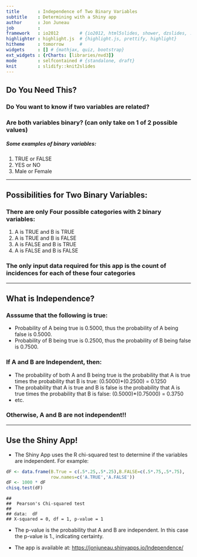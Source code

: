 ```yaml
---
title       : Independence of Two Binary Variables
subtitle    : Determining with a Shiny app
author      : Jon Juneau
job         : 
framework   : io2012        # {io2012, html5slides, shower, dzslides, ...}
highlighter : highlight.js  # {highlight.js, prettify, highlight}
hitheme     : tomorrow      # 
widgets     : [] # {mathjax, quiz, bootstrap}
ext_widgets : {rCharts: [libraries/nvd3]}
mode        : selfcontained # {standalone, draft}
knit        : slidify::knit2slides
---
```


## Do You Need This?

### Do You want to know if two variables are related?

### Are both variables binary? (can only take on 1 of 2 possible values)

##### Some examples of binary variables:

1. TRUE or FALSE
2. YES or NO
3. Male or Female

---

## Possibilities for Two Binary Variables:

### There are only Four possible categories with 2 binary variables:

1. A is TRUE and B is TRUE
2. A is TRUE and B is FALSE
3. A is FALSE and B is TRUE
4. A is FALSE and B is FALSE

### The only input data required for this app is the count of incidences for each of these four categories

---

## What is Independence?

### Asssume that the following is true:

* Probability of A being true is 0.5000, thus the probability of A being false is 0.5000.
* Probability of B being true is 0.2500, thus the probability of B being false is 0.7500.

### If A and B are Independent, then:

* The probability of both A and B being true is the probability that A is true times the probability that B is true: (0.5000)*(0.2500) = 0.1250
* The probability that A is true and B is false is the probability that A is true times the probability that B is false: (0.5000)*(0.75000) = 0.3750
* etc.

### Otherwise, A and B are not independent!!


---

## Use the Shiny App!

* The Shiny App uses the R chi-squared test to determine if the variables are independent.  For example:


```r
dF <- data.frame(B.True = c(.5*.25,.5*.25),B.FALSE=c(.5*.75,.5*.75),
                 row.names=c('A.TRUE','A.FALSE'))
dF <- 1000 * dF
chisq.test(dF)
```

```
## 
## 	Pearson's Chi-squared test
## 
## data:  dF
## X-squared = 0, df = 1, p-value = 1
```

* The p-value is the probability that A and B are independent. In this case the p-value is 1., indicating certainty.

* The app is available at:  https://jonjuneau.shinyapps.io/Independence/

